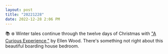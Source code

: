 ```yaml
---
layout: post
title: "20221228"
date: 2022-12-28 2:06 PM
---
```


📚 ❄️ Winter tales continue through the twelve days of Christmas with ["A Curious Experience,"](https://multoghost.wordpress.com/2022/12/28/a-curious-experience/) by Ellen Wood. There's something not right about this beautiful boarding house bedroom.


